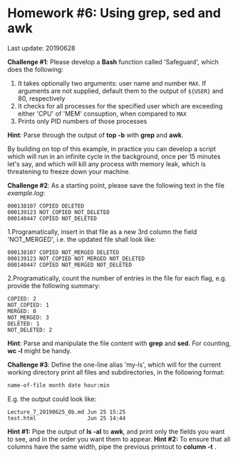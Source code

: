 # Homework #6: Using grep, sed and awk

Last update: 20190628

**Challenge #1**: Please develop a **Bash** function called 'Safeguard', which does the following:
1. It takes optionally two arguments: user name and number ```MAX```. If arguments are not supplied, default them to the output of ```${USER}``` and 80, respectively
2. It checks for all processes for the specified user which are exceeding either 'CPU' of 'MEM' consuption, when compared to ```MAX```
3. Prints only PID numbers of those processes 

**Hint**: Parse through the output of **top -b** with **grep** and **awk**.

By building on top of this example, in practice you can develop a script which will run in an infinite cycle in the background, once per 15 minutes let's say, and which will kill any process with memory leak, which is threatening to freeze down your machine.


**Challenge #2**: As a starting point, please save the following text in the file _example.log_:
```linux
000138107 COPIED DELETED
000139123 NOT_COPIED NOT_DELETED
000140447 COPIED NOT_DELETED
```
1.Programatically, insert in that file as a new 3rd column the field 'NOT_MERGED', i.e. the updated file shall look like:
```linux 
000138107 COPIED NOT_MERGED DELETED
000139123 NOT_COPIED NOT_MERGED NOT_DELETED
000140447 COPIED NOT_MERGED NOT_DELETED
```
2.Programatically, count the number of entries in the file for each flag, e.g. provide the following summary:
```linux
COPIED: 2
NOT_COPIED: 1
MERGED: 0
NOT_MERGED: 3
DELETED: 1
NOT_DELETED: 2
```
**Hint**: Parse and manipulate the file content with **grep** and **sed**. For counting, **wc -l** might be handy. 


**Challenge #3**: Define the one-line alias 'my-ls', which will for the current working directory print all files and subdirectories, in the following format:
```bash
name-of-file month date hour:min
```
E.g. the output could look like:
```linux
Lecture_7_20190625_0b.md Jun 25 15:25
test.html                Jun 25 14:44
```
**Hint #1:** Pipe the output of **ls -al** to **awk**, and print only the fields you want to see, and in the order you want them to appear.
**Hint #2:** To ensure that all columns have the same width, pipe the previous printout to **column -t**  .



